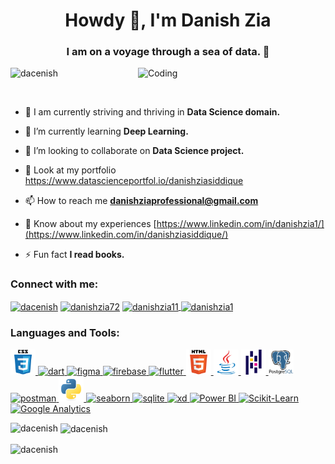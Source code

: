 <h1 align="center">Howdy 👋, I'm Danish Zia</h1>
<h3 align="center">I am on a voyage through a sea of data. 🌊</h3>

<img align="right" alt="Coding" width="300" src="https://drive.google.com/uc?id=1vRhJimmOoOjmkfL_-cWkM59vwEzfHbHg">

<p align="left"> <img src="https://komarev.com/ghpvc/?username=dacenish&label=Profile%20views&color=0e75b6&style=flat" alt="dacenish" /> </p>

<p align="left"> <a href="https://twitter.com/" target="blank"><img src="https://img.shields.io/twitter/follow/?logo=twitter&style=for-the-badge" alt="" /></a> </p>

- 🔭 I am currently striving and thriving in **Data Science domain.**

- 🌱 I’m currently learning **Deep Learning.**

- 👯 I’m looking to collaborate on **Data Science project.**

- 💼 Look at my portfolio https://www.datascienceportfol.io/danishziasiddique

- 📫 How to reach me **danishziaprofessional@gmail.com**

- 📄 Know about my experiences [https://www.linkedin.com/in/danishzia1/](https://www.linkedin.com/in/danishziasiddique/)

- ⚡ Fun fact **I read books.**

<h3 align="left">Connect with me:</h3>
<p align="left">
<a href="https://www.codechef.com/users/dacenish" target="blank"><img align="center" src="https://cdn.jsdelivr.net/npm/simple-icons@3.1.0/icons/codechef.svg" alt="dacenish" height="30" width="40" /></a>
<a href="https://www.hackerrank.com/danishzia72" target="blank"><img align="center" src="https://raw.githubusercontent.com/rahuldkjain/github-profile-readme-generator/master/src/images/icons/Social/hackerrank.svg" alt="danishzia72" height="30" width="40" /></a>
<a href="https://www.kaggle.com/danishzia11" target="blank">
  <img align="center" src="https://cdn.jsdelivr.net/npm/simple-icons@3.1.0/icons/kaggle.svg" alt="danishzia11" height="30" width="40" />
</a>
<a href="https://www.linkedin.com/in/danishziasiddique/" target="blank">
  <img align="center" src="https://cdn.jsdelivr.net/npm/simple-icons@3.1.0/icons/linkedin.svg" alt="danishzia1" height="30" width="40" />
</a>


</p>

<h3 align="left">Languages and Tools:</h3>
<p align="left"> 
  <a href="https://www.w3schools.com/css/" target="_blank" rel="noreferrer"> 
    <img src="https://raw.githubusercontent.com/devicons/devicon/master/icons/css3/css3-original-wordmark.svg" alt="css3" width="40" height="40"/> 
  </a> 
  <a href="https://dart.dev" target="_blank" rel="noreferrer"> 
    <img src="https://www.vectorlogo.zone/logos/dartlang/dartlang-icon.svg" alt="dart" width="40" height="40"/> 
  </a> 
  <a href="https://www.figma.com/" target="_blank" rel="noreferrer"> 
    <img src="https://www.vectorlogo.zone/logos/figma/figma-icon.svg" alt="figma" width="40" height="40"/> 
  </a> 
  <a href="https://firebase.google.com/" target="_blank" rel="noreferrer"> 
    <img src="https://www.vectorlogo.zone/logos/firebase/firebase-icon.svg" alt="firebase" width="40" height="40"/> 
  </a> 
  <a href="https://flutter.dev" target="_blank" rel="noreferrer"> 
    <img src="https://www.vectorlogo.zone/logos/flutterio/flutterio-icon.svg" alt="flutter" width="40" height="40"/> 
  </a> 
  <a href="https://www.w3.org/html/" target="_blank" rel="noreferrer"> 
    <img src="https://raw.githubusercontent.com/devicons/devicon/master/icons/html5/html5-original-wordmark.svg" alt="html5" width="40" height="40"/> 
  </a> 
  <a href="https://www.java.com" target="_blank" rel="noreferrer"> 
    <img src="https://raw.githubusercontent.com/devicons/devicon/master/icons/java/java-original.svg" alt="java" width="40" height="40"/> 
  </a> 
  <a href="https://pandas.pydata.org/" target="_blank" rel="noreferrer"> 
    <img src="https://raw.githubusercontent.com/devicons/devicon/2ae2a900d2f041da66e950e4d48052658d850630/icons/pandas/pandas-original.svg" alt="pandas" width="40" height="40"/> 
  </a> 
  <a href="https://www.postgresql.org" target="_blank" rel="noreferrer"> 
    <img src="https://raw.githubusercontent.com/devicons/devicon/master/icons/postgresql/postgresql-original-wordmark.svg" alt="postgresql" width="40" height="40"/> 
  </a> 
  <a href="https://postman.com" target="_blank" rel="noreferrer"> 
    <img src="https://www.vectorlogo.zone/logos/getpostman/getpostman-icon.svg" alt="postman" width="40" height="40"/> 
  </a> 
  <a href="https://www.python.org" target="_blank" rel="noreferrer"> 
    <img src="https://raw.githubusercontent.com/devicons/devicon/master/icons/python/python-original.svg" alt="python" width="40" height="40"/> 
  </a> 
  <a href="https://seaborn.pydata.org/" target="_blank" rel="noreferrer"> 
    <img src="https://seaborn.pydata.org/_images/logo-mark-lightbg.svg" alt="seaborn" width="40" height="40"/> 
  </a> 
  <a href="https://www.sqlite.org/" target="_blank" rel="noreferrer"> 
    <img src="https://www.vectorlogo.zone/logos/sqlite/sqlite-icon.svg" alt="sqlite" width="40" height="40"/> 
  </a> 
  <a href="https://www.adobe.com/products/xd.html" target="_blank" rel="noreferrer"> 
    <img src="https://cdn.worldvectorlogo.com/logos/adobe-xd.svg" alt="xd" width="40" height="40"/> 
  </a>
  <!-- Add Power BI, Machine Learning, and Google Analytics icons here -->
  <a href="https://powerbi.microsoft.com/" target="_blank" rel="noreferrer"> 
    <img src="https://www.vectorlogo.zone/logos/microsoft_powerbi/microsoft_powerbi-icon.svg" alt="Power BI" width="40" height="40"/> 
  </a>
  <a href="https://scikit-learn.org/stable/" target="_blank" rel="noreferrer"> 
    <img src="https://upload.wikimedia.org/wikipedia/commons/0/05/Scikit_learn_logo_small.svg" alt="Scikit-Learn" width="40" height="40"/> 
  </a>
  <a href="https://analytics.google.com/" target="_blank" rel="noreferrer"> 
    <img src="https://www.vectorlogo.zone/logos/google_analytics/google_analytics-icon.svg" alt="Google Analytics" width="40" height="40"/> 
  </a>
</p>


<p><img align="left" src="https://github-readme-stats.vercel.app/api/top-langs?username=dacenish&show_icons=true&locale=en&layout=compact" alt="dacenish" /></p>

<p>&nbsp;<img align="center" src="https://github-readme-stats.vercel.app/api?username=dacenish&show_icons=true&locale=en" alt="dacenish" /></p>

<p><img align="center" src="https://github-readme-streak-stats.herokuapp.com/?user=dacenish&" alt="dacenish" /></p>

